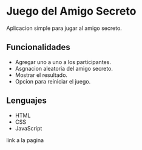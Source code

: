 # Juego del Amigo Secreto
Aplicacion simple para jugar al amigo secreto.

## Funcionalidades
- Agregar uno a uno a los participantes.
- Asgnacion aleatoria del amigo secreto.
- Mostrar el resultado.
- Opcion para reiniciar el juego.

## Lenguajes
- HTML
- CSS
- JavaScript

<link>link a la pagina
